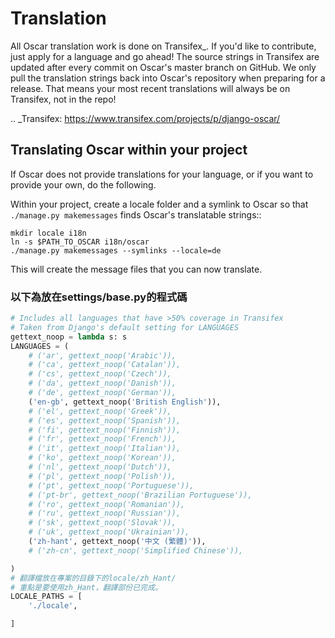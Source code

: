 Translation
===========

All Oscar translation work is done on Transifex_. If you'd like to contribute,
just apply for a language and go ahead!
The source strings in Transifex are updated after every commit on Oscar's
master branch on GitHub. We only pull the translation strings back into Oscar's
repository when preparing for a release. That means your most recent
translations will always be on Transifex, not in the repo!

.. _Transifex: https://www.transifex.com/projects/p/django-oscar/


Translating Oscar within your project
-------------------------------------

If Oscar does not provide translations for your language, or if you want to
provide your own, do the following.

Within your project, create a locale folder and a symlink to Oscar so that
``./manage.py makemessages`` finds Oscar's translatable strings::

    mkdir locale i18n
    ln -s $PATH_TO_OSCAR i18n/oscar
    ./manage.py makemessages --symlinks --locale=de

This will create the message files that you can now translate.

### 以下為放在settings/base.py的程式碼
```python
# Includes all languages that have >50% coverage in Transifex
# Taken from Django's default setting for LANGUAGES
gettext_noop = lambda s: s
LANGUAGES = (
    # ('ar', gettext_noop('Arabic')),
    # ('ca', gettext_noop('Catalan')),
    # ('cs', gettext_noop('Czech')),
    # ('da', gettext_noop('Danish')),
    # ('de', gettext_noop('German')),
    ('en-gb', gettext_noop('British English')),
    # ('el', gettext_noop('Greek')),
    # ('es', gettext_noop('Spanish')),
    # ('fi', gettext_noop('Finnish')),
    # ('fr', gettext_noop('French')),
    # ('it', gettext_noop('Italian')),
    # ('ko', gettext_noop('Korean')),
    # ('nl', gettext_noop('Dutch')),
    # ('pl', gettext_noop('Polish')),
    # ('pt', gettext_noop('Portuguese')),
    # ('pt-br', gettext_noop('Brazilian Portuguese')),
    # ('ro', gettext_noop('Romanian')),
    # ('ru', gettext_noop('Russian')),
    # ('sk', gettext_noop('Slovak')),
    # ('uk', gettext_noop('Ukrainian')),
    ('zh-hant', gettext_noop('中文 (繁體)')),
    # ('zh-cn', gettext_noop('Simplified Chinese')),

)
# 翻譯檔放在專案的目錄下的locale/zh_Hant/
# 重點是要使用zh_Hant，翻譯部份已完成。
LOCALE_PATHS = [
    './locale',

]
```